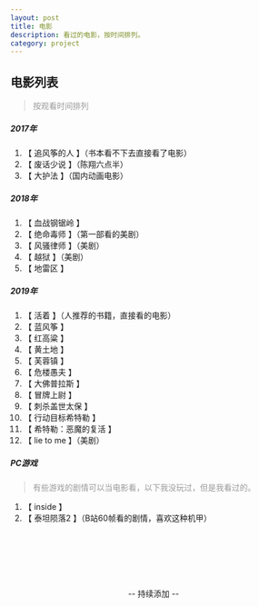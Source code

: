 ```yaml
---
layout: post
title: 电影
description: 看过的电影，按时间排列。
category: project
---
```

## 电影列表 

> <p style="color:#999;">按观看时间排列</p>

##### 2017年

1. 【 追风筝的人 】（书本看不下去直接看了电影）
2. 【 废话少说 】（陈翔六点半）
3. 【 大护法 】（国内动画电影）

##### 2018年

1. 【 血战钢锯岭 】
2. 【 绝命毒师 】（第一部看的美剧）
3. 【 风骚律师 】（美剧）
4. 【 越狱 】（美剧）
5. 【 地雷区 】

##### 2019年

1. 【 活着 】（人推荐的书籍，直接看的电影）
2. 【 蓝风筝 】
3. 【 红高粱 】
4. 【 黄土地 】
5. 【 芙蓉镇 】
6. 【 危楼愚夫 】
7. 【 大佛普拉斯 】
8. 【 冒牌上尉 】
9. 【 刺杀盖世太保 】
10. 【 行动目标希特勒 】
11. 【 希特勒：恶魔的复活 】
12. 【 lie to me 】（美剧）


##### PC游戏

> <p style="color:#999;">有些游戏的剧情可以当电影看，以下我没玩过，但是我看过的。</p>

1. 【 inside 】
2. 【 泰坦陨落2 】（B站60帧看的剧情，喜欢这种机甲）


<br>
<br>
<br>
<br>
<br>
<p style="text-align:center;">-- 持续添加 --</p>

<p style="width:356px; height:200px; background:url(/images/onepuchman.gif); display:block; text-align:center; margin:10px auto 30px;"></p>